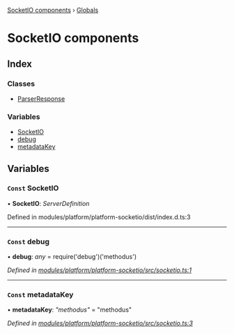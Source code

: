 [SocketIO components](README.md) › [Globals](globals.md)

# SocketIO components

## Index

### Classes

* [ParserResponse](classes/parserresponse.md)

### Variables

* [SocketIO](globals.md#const-socketio)
* [debug](globals.md#const-debug)
* [metadataKey](globals.md#const-metadatakey)

## Variables

### `Const` SocketIO

• **SocketIO**: *ServerDefinition*

Defined in modules/platform/platform-socketio/dist/index.d.ts:3

___

### `Const` debug

• **debug**: *any* = require('debug')('methodus')

*Defined in [modules/platform/platform-socketio/src/socketio.ts:1](https://github.com/nodulusteam/methodus.dev/blob/0787b65/modules/platform/platform-socketio/src/socketio.ts#L1)*

___

### `Const` metadataKey

• **metadataKey**: *"methodus"* = "methodus"

*Defined in [modules/platform/platform-socketio/src/socketio.ts:3](https://github.com/nodulusteam/methodus.dev/blob/0787b65/modules/platform/platform-socketio/src/socketio.ts#L3)*
